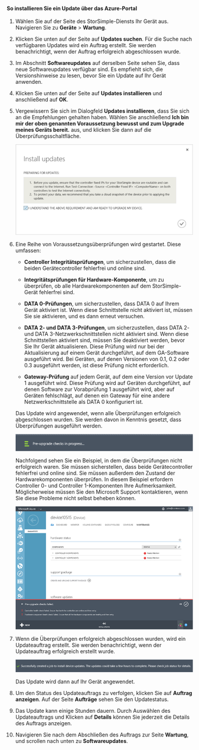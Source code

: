 <!--author=alkohli last changed: 03/17/16-->

#### So installieren Sie ein Update über das Azure-Portal

1. Wählen Sie auf der Seite des StorSimple-Diensts Ihr Gerät aus. Navigieren Sie zu **Geräte** > **Wartung**.

2. Klicken Sie unten auf der Seite auf **Updates suchen**. Für die Suche nach verfügbaren Updates wird ein Auftrag erstellt. Sie werden benachrichtigt, wenn der Auftrag erfolgreich abgeschlossen wurde.

3. Im Abschnitt **Softwareupdates** auf derselben Seite sehen Sie, dass neue Softwareupdates verfügbar sind. Es empfiehlt sich, die Versionshinweise zu lesen, bevor Sie ein Update auf Ihr Gerät anwenden.

4. Klicken Sie unten auf der Seite auf **Updates installieren** und anschließend auf **OK**.

5. Vergewissern Sie sich im Dialogfeld **Updates installieren**, dass Sie sich an die Empfehlungen gehalten haben. Wählen Sie anschließend **Ich bin mir der oben genannten Voraussetzung bewusst und zum Upgrade meines Geräts bereit.** aus, und klicken Sie dann auf die Überprüfungsschaltfläche.

    ![Bestätigungsmeldung](./media/storsimple-install-update2-via-portal/InstallUpdate12_2M.png)

7. Eine Reihe von Voraussetzungsüberprüfungen wird gestartet. Diese umfassen:

	- **Controller Integritätsprüfungen**, um sicherzustellen, dass die beiden Gerätecontroller fehlerfrei und online sind.

	- **Integritätsprüfungen für Hardware-Komponente**, um zu überprüfen, ob alle Hardwarekomponenten auf dem StorSimple-Gerät fehlerfrei sind.

	- **DATA 0-Prüfungen**, um sicherzustellen, dass DATA 0 auf Ihrem Gerät aktiviert ist. Wenn diese Schnittstelle nicht aktiviert ist, müssen Sie sie aktivieren, und es dann erneut versuchen.

	- **DATA 2- und DATA 3-Prüfungen**, um sicherzustellen, dass DATA 2- und DATA 3-Netzwerkschnittstellen nicht aktiviert sind. Wenn diese Schnittstellen aktiviert sind, müssen Sie deaktiviert werden, bevor Sie Ihr Gerät aktualisieren. Diese Prüfung wird nur bei der Aktualisierung auf einem Gerät durchgeführt, auf dem GA-Software ausgeführt wird. Bei Geräten, auf denen Versionen von 0.1, 0.2 oder 0.3 ausgeführt werden, ist diese Prüfung nicht erforderlich.

	- **Gateway-Prüfung** auf jedem Gerät, auf dem eine Version vor Update 1 ausgeführt wird. Diese Prüfung wird auf Geräten durchgeführt, auf denen Software zur Vorabprüfung 1 ausgeführt wird, aber auf Geräten fehlschlägt, auf denen ein Gateway für eine andere Netzwerkschnittstelle als DATA 0 konfiguriert ist.

	Das Update wird angewendet, wenn alle Überprüfungen erfolgreich abgeschlossen wurden. Sie werden davon in Kenntnis gesetzt, dass Überprüfungen ausgeführt werden.

    ![Benachrichtigung zur Vorabprüfung](./media/storsimple-install-update2-via-portal/InstallUpdate12_3M.png)

    Nachfolgend sehen Sie ein Beispiel, in dem die Überprüfungen nicht erfolgreich waren. Sie müssen sicherstellen, dass beide Gerätecontroller fehlerfrei und online sind. Sie müssen außerdem den Zustand der Hardwarekomponenten überprüfen. In diesem Beispiel erfordern Controller 0- und Controller 1-Komponenten Ihre Aufmerksamkeit. Möglicherweise müssen Sie den Microsoft Support kontaktieren, wenn Sie diese Probleme nicht selbst beheben können.

   	 ![Überprüfungsfehler](./media/storsimple-install-update2-via-portal/HCS_PreUpgradeChecksFailed-include.png)

8. Wenn die Überprüfungen erfolgreich abgeschlossen wurden, wird ein Updateauftrag erstellt. Sie werden benachrichtigt, wenn der Updateauftrag erfolgreich erstellt wurde.

    ![Erstellen eines Updateauftrags](./media/storsimple-install-update2-via-portal/InstallUpdate12_44M.png)

    Das Update wird dann auf Ihr Gerät angewendet.

9. Um den Status des Updateauftrags zu verfolgen, klicken Sie auf **Auftrag anzeigen**. Auf der Seite **Aufträge** sehen Sie den Updatestatus.

10. Das Update kann einige Stunden dauern. Durch Auswählen des Updateauftrags und Klicken auf **Details** können Sie jederzeit die Details des Auftrags anzeigen.

11. Navigieren Sie nach dem Abschließen des Auftrags zur Seite **Wartung**, und scrollen nach unten zu **Softwareupdates**.

<!---HONumber=AcomDC_0323_2016-->